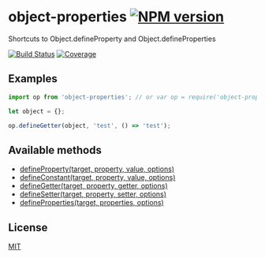 # object-properties [![NPM version][npm-image]][npm-url]

Shortcuts to Object.defineProperty and Object.defineProperties

[![Build Status][build-status-image]][build-status-url] [![Coverage][coverage-image]][coverage-url]

## Examples

```js
import op from 'object-properties'; // or var op = require('object-properties');

let object = {};

op.defineGetter(object, 'test', () => 'test');
```

## Available methods

- [defineProperty(target, property, value, options)](http://christophehurpeau.github.io/object-properties/docs/function/index.html#static-function-defineProperty)
- [defineConstant(target, property, value, options)](http://christophehurpeau.github.io/object-properties/docs/function/index.html#static-function-defineConstant)
- [defineGetter(target, property, getter, options)](http://christophehurpeau.github.io/object-properties/docs/function/index.html#static-function-defineGetter)
- [defineSetter(target, property, setter, options)](http://christophehurpeau.github.io/object-properties/docs/function/index.html#static-function-defineSetter)
- [defineProperties(target, properties, options)](http://christophehurpeau.github.io/object-properties/docs/function/index.html#static-function-defineProperties)

## License

[MIT](https://github.com/christophehurpeau/object-properties/blob/master/LICENSE)


[npm-image]: https://img.shields.io/npm/v/object-properties.svg?style=flat-square
[npm-url]: https://npmjs.org/package/object-properties
[build-status-image]: https://img.shields.io/circleci/project/christophehurpeau/object-properties/master.svg?style=flat-square
[build-status-url]: https://circleci.com/gh/christophehurpeau/object-properties
[coverage-image]: https://img.shields.io/coveralls/christophehurpeau/object-properties/master.svg?style=flat-square
[coverage-url]: http://christophehurpeau.github.io/object-properties/coverage/lcov-report/
